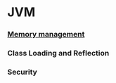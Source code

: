 # JVM

### [Memory management](https://xkx9431.github.io/dev-notes-java/jvm/mm-overview/)
### Class Loading and Reflection
### Security